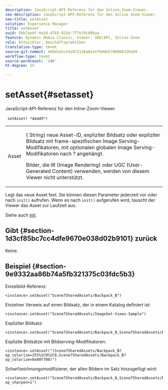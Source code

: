 ```yaml
---
description: JavaScript-API-Referenz für den Inline-Zoom-Viewer.
seo-description: JavaScript-API-Referenz für den Inline-Zoom-Viewer.
seo-title: setAsset
solution: Experience Manager
title: setAsset
uuid: 5bb7aebf-0a1d-4783-923d-7f7e7dcb9baa
feature: Dynamic Media Classic, Viewer, SDK/API, Inline-Zoom
role: Entwickler, Geschäftspraktiker
translation-type: tm+mt
source-git-commit: 469d1a5c43a972116a8a2efb0de5708800130a99
workflow-type: tm+mt
source-wordcount: '146'
ht-degree: 2%

---
```



# setAsset{#setasset}

JavaScript-API-Referenz für den Inline-Zoom-Viewer.

` setAsset( *`asset`*)`

<table id="table_896DFF34A68A403DB93A6D597461A573"> 
 <tbody> 
  <tr> 
   <td colname="col1"> <p> <span class="codeph"> <span class="varname"> Asset</span> </span> </p> </td> 
   <td colname="col2"> <p>{<span class="codeph"> String</span>} neue Asset-ID, expliziter Bildsatz oder expliziter Bildsatz mit frame-spezifischen Image Serving-Modifikatoren, mit optionalen globalen Image Serving-Modifikatoren nach <span class="codeph"> ?</span> angehängt. </p> <p> Bilder, die IR (Image Rendering) oder UGC (User-Generated Content) verwenden, werden von diesem Viewer nicht unterstützt. </p> </td> 
  </tr> 
 </tbody> 
</table>

Legt das neue Asset fest. Sie können diesen Parameter jederzeit vor oder nach `init()` aufrufen. Wenn es nach `init()` aufgerufen wird, tauscht der Viewer das Asset zur Laufzeit aus.

Siehe auch [init](../../../c-html5-s7-aem-asset-viewers/c-html5-flyout-viewer-20-about/c-html5-flyout-viewer-20-javascriptapiref/r-html5-flyout-viewer-20-javascriptapiref-init.md#reference-8651640683fc4a538bfb660709d1a463).

## Gibt {#section-1d3cf85bc7cc4dfe9670e038d02b9101} zurück

Keine.

## Beispiel {#section-9e9332aa86b74a5fb321375c03fdc5b3}

Einzelbild-Referenz:

```
<instance>.setAsset("Scene7SharedAssets/Backpack_B")
```

Einzelner Verweis auf einen Bildsatz, der in einem Katalog definiert ist:

```
<instance>.setAsset("Scene7SharedAssets/ImageSet-Views-Sample")
```

Expliziter Bildsatz:

```
<instance>.setAsset("Scene7SharedAssets/Backpack_B,Scene7SharedAssets/Backpack_C")
```

Explizite Bildsätze mit Bildserving-Modifikatoren:

```
<instance>.setAsset("(Scene7SharedAssets/Backpack_B?op_colorize=255%2C0%2C0,Scene7SharedAssets/Backpack_B?op_colorize=0x00ff00)")
```

Scharfzeichnungsmodifizierer, der allen Bildern im Satz hinzugefügt wird:

```
<instance>.setAsset("Scene7SharedAssets/Backpack_B,Scene7SharedAssets/Backpack_C?op_sharpen=1")
```

